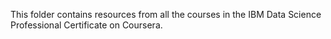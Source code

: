 This folder contains resources from all the courses in the IBM Data Science Professional Certificate on Coursera.
